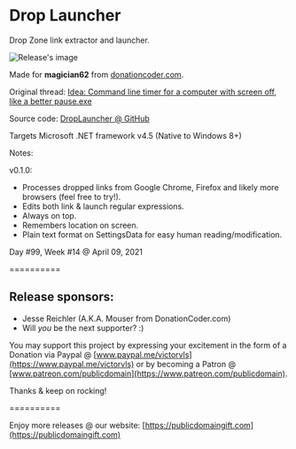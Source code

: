 # Drop Launcher
Drop Zone link extractor and launcher.

![Release's image](https://user-images.githubusercontent.com/54631779/114219169-52b8e780-9938-11eb-909f-400d5ace60ed.png)

Made for **magician62** from [donationcoder.com](https://www.donationcoder.com).

Original thread: [Idea: Command line timer for a computer with screen off, like a better pause.exe](https://www.donationcoder.com/forum/index.php?topic=51227.0)

Source code: [DropLauncher @ GitHub](https://github.com/publicdomain/drop-launcher/)

Targets Microsoft .NET framework v4.5 (Native to Windows 8+)

Notes:

v0.1.0:
- Processes dropped links from Google Chrome, Firefox and likely more browsers (feel free to try!).
- Edits both link & launch regular expressions.
- Always on top.
- Remembers location on screen.
- Plain text format on SettingsData for easy human reading/modification.

Day #99, Week #14 @ April 09, 2021

==========

## Release sponsors:

* Jesse Reichler (A.K.A. Mouser from DonationCoder.com)
* Will *you* be the next supporter? :)

You may support this project by expressing your excitement in the form of a Donation via Paypal @ [www.paypal.me/victorvls](https://www.paypal.me/victorvls) or by becoming a Patron @ [www.patreon.com/publicdomain](https://www.patreon.com/publicdomain).

Thanks & keep on rocking!

==========

Enjoy more releases @ our website: [https://publicdomaingift.com](https://publicdomaingift.com)
